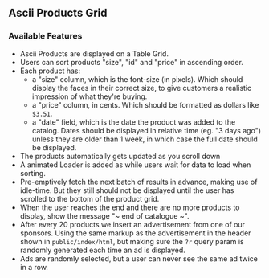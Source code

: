 ## Ascii Products Grid



### Available Features
- Ascii Products are displayed on a Table Grid.
- Users can sort products "size", "id" and "price" in ascending order. 
- Each product has:
    - a "size" column, which is the font-size (in pixels). Which should display the faces in their correct size, to give customers a realistic impression of what they're buying.
    - a "price" column, in cents. Which should be formatted as dollars like `$3.51`.
    - a "date" field, which is the date the product was added to the catalog. Dates should be displayed in relative time (eg. "3 days ago") unless they are older than 1 week, in which case the full date should be displayed. 
- The products automatically gets updated as you scroll down
- A animated Loader is added as while users wait for data to load when sorting.
- Pre-emptively fetch the next batch of results in advance, making use of idle-time.  But they still should not be displayed until the user has scrolled to the bottom of the product grid.
- When the user reaches the end and there are no more products to display, show the message "~ end of catalogue ~".
- After every 20 products we insert an advertisement from one of our sponsors. Using the same markup as the advertisement in the header shown in `public/index/html`, but making sure the `?r` query param is randomly generated each time an ad is displayed.
- Ads are randomly selected, but a user can never see the same ad twice in a row.

